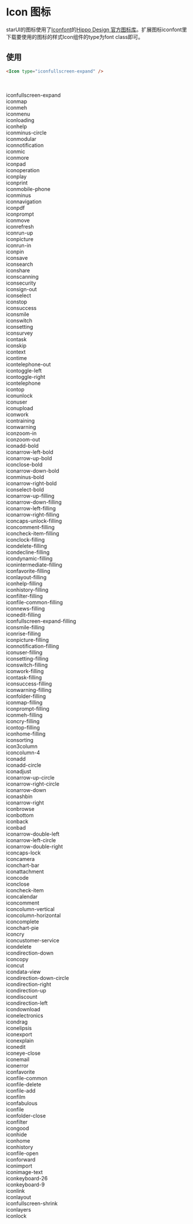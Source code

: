 # Icon 图标

starUI的图标使用了<a href="https://www.iconfont.cn/" target="_blank">Iconfont</a>的<a href="https://www.iconfont.cn/collections/detail?spm=a313x.7781069.1998910419.d9df05512&cid=22664" target="_blank">Hippo Design 官方图标库</a>。扩展图标iconfont里下载要使用的图标的样式Icon组件的type为font class即可。

## 使用

```html
<Icon type="iconfullscreen-expand" />
```
<br/>
<br/>
<div class="starv-icon-list">
<i class="iconfullscreen-expand star-icon"></i>
<div>iconfullscreen-expand</div>
</div>
<div class="starv-icon-list">
<i class="iconmap star-icon"></i>
<div>iconmap</div>
</div>
<div class="starv-icon-list">
<i class="iconmeh star-icon"></i>
<div>iconmeh</div>
</div>
<div class="starv-icon-list">
<i class="iconmenu star-icon"></i>
<div>iconmenu</div>
</div>
<div class="starv-icon-list">
<i class="iconloading star-icon"></i>
<div>iconloading</div>
</div>
<div class="starv-icon-list">
<i class="iconhelp star-icon"></i>
<div>iconhelp</div>
</div>
<div class="starv-icon-list">
<i class="iconminus-circle star-icon"></i>
<div>iconminus-circle</div>
</div>
<div class="starv-icon-list">
<i class="iconmodular star-icon"></i>
<div>iconmodular</div>
</div>
<div class="starv-icon-list">
<i class="iconnotification star-icon"></i>
<div>iconnotification</div>
</div>
<div class="starv-icon-list">
<i class="iconmic star-icon"></i>
<div>iconmic</div>
</div>
<div class="starv-icon-list">
<i class="iconmore star-icon"></i>
<div>iconmore</div>
</div>
<div class="starv-icon-list">
<i class="iconpad star-icon"></i>
<div>iconpad</div>
</div>
<div class="starv-icon-list">
<i class="iconoperation star-icon"></i>
<div>iconoperation</div>
</div>
<div class="starv-icon-list">
<i class="iconplay star-icon"></i>
<div>iconplay</div>
</div>
<div class="starv-icon-list">
<i class="iconprint star-icon"></i>
<div>iconprint</div>
</div>
<div class="starv-icon-list">
<i class="iconmobile-phone star-icon"></i>
<div>iconmobile-phone</div>
</div>
<div class="starv-icon-list">
<i class="iconminus star-icon"></i>
<div>iconminus</div>
</div>
<div class="starv-icon-list">
<i class="iconnavigation star-icon"></i>
<div>iconnavigation</div>
</div>
<div class="starv-icon-list">
<i class="iconpdf star-icon"></i>
<div>iconpdf</div>
</div>
<div class="starv-icon-list">
<i class="iconprompt star-icon"></i>
<div>iconprompt</div>
</div>
<div class="starv-icon-list">
<i class="iconmove star-icon"></i>
<div>iconmove</div>
</div>
<div class="starv-icon-list">
<i class="iconrefresh star-icon"></i>
<div>iconrefresh</div>
</div>
<div class="starv-icon-list">
<i class="iconrun-up star-icon"></i>
<div>iconrun-up</div>
</div>
<div class="starv-icon-list">
<i class="iconpicture star-icon"></i>
<div>iconpicture</div>
</div>
<div class="starv-icon-list">
<i class="iconrun-in star-icon"></i>
<div>iconrun-in</div>
</div>
<div class="starv-icon-list">
<i class="iconpin star-icon"></i>
<div>iconpin</div>
</div>
<div class="starv-icon-list">
<i class="iconsave star-icon"></i>
<div>iconsave</div>
</div>
<div class="starv-icon-list">
<i class="iconsearch star-icon"></i>
<div>iconsearch</div>
</div>
<div class="starv-icon-list">
<i class="iconshare star-icon"></i>
<div>iconshare</div>
</div>
<div class="starv-icon-list">
<i class="iconscanning star-icon"></i>
<div>iconscanning</div>
</div>
<div class="starv-icon-list">
<i class="iconsecurity star-icon"></i>
<div>iconsecurity</div>
</div>
<div class="starv-icon-list">
<i class="iconsign-out star-icon"></i>
<div>iconsign-out</div>
</div>
<div class="starv-icon-list">
<i class="iconselect star-icon"></i>
<div>iconselect</div>
</div>
<div class="starv-icon-list">
<i class="iconstop star-icon"></i>
<div>iconstop</div>
</div>
<div class="starv-icon-list">
<i class="iconsuccess star-icon"></i>
<div>iconsuccess</div>
</div>
<div class="starv-icon-list">
<i class="iconsmile star-icon"></i>
<div>iconsmile</div>
</div>
<div class="starv-icon-list">
<i class="iconswitch star-icon"></i>
<div>iconswitch</div>
</div>
<div class="starv-icon-list">
<i class="iconsetting star-icon"></i>
<div>iconsetting</div>
</div>
<div class="starv-icon-list">
<i class="iconsurvey star-icon"></i>
<div>iconsurvey</div>
</div>
<div class="starv-icon-list">
<i class="icontask star-icon"></i>
<div>icontask</div>
</div>
<div class="starv-icon-list">
<i class="iconskip star-icon"></i>
<div>iconskip</div>
</div>
<div class="starv-icon-list">
<i class="icontext star-icon"></i>
<div>icontext</div>
</div>
<div class="starv-icon-list">
<i class="icontime star-icon"></i>
<div>icontime</div>
</div>
<div class="starv-icon-list">
<i class="icontelephone-out star-icon"></i>
<div>icontelephone-out</div>
</div>
<div class="starv-icon-list">
<i class="icontoggle-left star-icon"></i>
<div>icontoggle-left</div>
</div>
<div class="starv-icon-list">
<i class="icontoggle-right star-icon"></i>
<div>icontoggle-right</div>
</div>
<div class="starv-icon-list">
<i class="icontelephone star-icon"></i>
<div>icontelephone</div>
</div>
<div class="starv-icon-list">
<i class="icontop star-icon"></i>
<div>icontop</div>
</div>
<div class="starv-icon-list">
<i class="iconunlock star-icon"></i>
<div>iconunlock</div>
</div>
<div class="starv-icon-list">
<i class="iconuser star-icon"></i>
<div>iconuser</div>
</div>
<div class="starv-icon-list">
<i class="iconupload star-icon"></i>
<div>iconupload</div>
</div>
<div class="starv-icon-list">
<i class="iconwork star-icon"></i>
<div>iconwork</div>
</div>
<div class="starv-icon-list">
<i class="icontraining star-icon"></i>
<div>icontraining</div>
</div>
<div class="starv-icon-list">
<i class="iconwarning star-icon"></i>
<div>iconwarning</div>
</div>
<div class="starv-icon-list">
<i class="iconzoom-in star-icon"></i>
<div>iconzoom-in</div>
</div>
<div class="starv-icon-list">
<i class="iconzoom-out star-icon"></i>
<div>iconzoom-out</div>
</div>
<div class="starv-icon-list">
<i class="iconadd-bold star-icon"></i>
<div>iconadd-bold</div>
</div>
<div class="starv-icon-list">
<i class="iconarrow-left-bold star-icon"></i>
<div>iconarrow-left-bold</div>
</div>
<div class="starv-icon-list">
<i class="iconarrow-up-bold star-icon"></i>
<div>iconarrow-up-bold</div>
</div>
<div class="starv-icon-list">
<i class="iconclose-bold star-icon"></i>
<div>iconclose-bold</div>
</div>
<div class="starv-icon-list">
<i class="iconarrow-down-bold star-icon"></i>
<div>iconarrow-down-bold</div>
</div>
<div class="starv-icon-list">
<i class="iconminus-bold star-icon"></i>
<div>iconminus-bold</div>
</div>
<div class="starv-icon-list">
<i class="iconarrow-right-bold star-icon"></i>
<div>iconarrow-right-bold</div>
</div>
<div class="starv-icon-list">
<i class="iconselect-bold star-icon"></i>
<div>iconselect-bold</div>
</div>
<div class="starv-icon-list">
<i class="iconarrow-up-filling star-icon"></i>
<div>iconarrow-up-filling</div>
</div>
<div class="starv-icon-list">
<i class="iconarrow-down-filling star-icon"></i>
<div>iconarrow-down-filling</div>
</div>
<div class="starv-icon-list">
<i class="iconarrow-left-filling star-icon"></i>
<div>iconarrow-left-filling</div>
</div>
<div class="starv-icon-list">
<i class="iconarrow-right-filling star-icon"></i>
<div>iconarrow-right-filling</div>
</div>
<div class="starv-icon-list">
<i class="iconcaps-unlock-filling star-icon"></i>
<div>iconcaps-unlock-filling</div>
</div>
<div class="starv-icon-list">
<i class="iconcomment-filling star-icon"></i>
<div>iconcomment-filling</div>
</div>
<div class="starv-icon-list">
<i class="iconcheck-item-filling star-icon"></i>
<div>iconcheck-item-filling</div>
</div>
<div class="starv-icon-list">
<i class="iconclock-filling star-icon"></i>
<div>iconclock-filling</div>
</div>
<div class="starv-icon-list">
<i class="icondelete-filling star-icon"></i>
<div>icondelete-filling</div>
</div>
<div class="starv-icon-list">
<i class="icondecline-filling star-icon"></i>
<div>icondecline-filling</div>
</div>
<div class="starv-icon-list">
<i class="icondynamic-filling star-icon"></i>
<div>icondynamic-filling</div>
</div>
<div class="starv-icon-list">
<i class="iconintermediate-filling star-icon"></i>
<div>iconintermediate-filling</div>
</div>
<div class="starv-icon-list">
<i class="iconfavorite-filling star-icon"></i>
<div>iconfavorite-filling</div>
</div>
<div class="starv-icon-list">
<i class="iconlayout-filling star-icon"></i>
<div>iconlayout-filling</div>
</div>
<div class="starv-icon-list">
<i class="iconhelp-filling star-icon"></i>
<div>iconhelp-filling</div>
</div>
<div class="starv-icon-list">
<i class="iconhistory-filling star-icon"></i>
<div>iconhistory-filling</div>
</div>
<div class="starv-icon-list">
<i class="iconfilter-filling star-icon"></i>
<div>iconfilter-filling</div>
</div>
<div class="starv-icon-list">
<i class="iconfile-common-filling star-icon"></i>
<div>iconfile-common-filling</div>
</div>
<div class="starv-icon-list">
<i class="iconnews-filling star-icon"></i>
<div>iconnews-filling</div>
</div>
<div class="starv-icon-list">
<i class="iconedit-filling star-icon"></i>
<div>iconedit-filling</div>
</div>
<div class="starv-icon-list">
<i class="iconfullscreen-expand-filling star-icon"></i>
<div>iconfullscreen-expand-filling</div>
</div>
<div class="starv-icon-list">
<i class="iconsmile-filling star-icon"></i>
<div>iconsmile-filling</div>
</div>
<div class="starv-icon-list">
<i class="iconrise-filling star-icon"></i>
<div>iconrise-filling</div>
</div>
<div class="starv-icon-list">
<i class="iconpicture-filling star-icon"></i>
<div>iconpicture-filling</div>
</div>
<div class="starv-icon-list">
<i class="iconnotification-filling star-icon"></i>
<div>iconnotification-filling</div>
</div>
<div class="starv-icon-list">
<i class="iconuser-filling star-icon"></i>
<div>iconuser-filling</div>
</div>
<div class="starv-icon-list">
<i class="iconsetting-filling star-icon"></i>
<div>iconsetting-filling</div>
</div>
<div class="starv-icon-list">
<i class="iconswitch-filling star-icon"></i>
<div>iconswitch-filling</div>
</div>
<div class="starv-icon-list">
<i class="iconwork-filling star-icon"></i>
<div>iconwork-filling</div>
</div>
<div class="starv-icon-list">
<i class="icontask-filling star-icon"></i>
<div>icontask-filling</div>
</div>
<div class="starv-icon-list">
<i class="iconsuccess-filling star-icon"></i>
<div>iconsuccess-filling</div>
</div>
<div class="starv-icon-list">
<i class="iconwarning-filling star-icon"></i>
<div>iconwarning-filling</div>
</div>
<div class="starv-icon-list">
<i class="iconfolder-filling star-icon"></i>
<div>iconfolder-filling</div>
</div>
<div class="starv-icon-list">
<i class="iconmap-filling star-icon"></i>
<div>iconmap-filling</div>
</div>
<div class="starv-icon-list">
<i class="iconprompt-filling star-icon"></i>
<div>iconprompt-filling</div>
</div>
<div class="starv-icon-list">
<i class="iconmeh-filling star-icon"></i>
<div>iconmeh-filling</div>
</div>
<div class="starv-icon-list">
<i class="iconcry-filling star-icon"></i>
<div>iconcry-filling</div>
</div>
<div class="starv-icon-list">
<i class="icontop-filling star-icon"></i>
<div>icontop-filling</div>
</div>
<div class="starv-icon-list">
<i class="iconhome-filling star-icon"></i>
<div>iconhome-filling</div>
</div>
<div class="starv-icon-list">
<i class="iconsorting star-icon"></i>
<div>iconsorting</div>
</div>
<div class="starv-icon-list">
<i class="icon3column star-icon"></i>
<div>icon3column</div>
</div>
<div class="starv-icon-list">
<i class="iconcolumn-4 star-icon"></i>
<div>iconcolumn-4</div>
</div>
<div class="starv-icon-list">
<i class="iconadd star-icon"></i>
<div>iconadd</div>
</div>
<div class="starv-icon-list">
<i class="iconadd-circle star-icon"></i>
<div>iconadd-circle</div>
</div>
<div class="starv-icon-list">
<i class="iconadjust star-icon"></i>
<div>iconadjust</div>
</div>
<div class="starv-icon-list">
<i class="iconarrow-up-circle star-icon"></i>
<div>iconarrow-up-circle</div>
</div>
<div class="starv-icon-list">
<i class="iconarrow-right-circle star-icon"></i>
<div>iconarrow-right-circle</div>
</div>
<div class="starv-icon-list">
<i class="iconarrow-down star-icon"></i>
<div>iconarrow-down</div>
</div>
<div class="starv-icon-list">
<i class="iconashbin star-icon"></i>
<div>iconashbin</div>
</div>
<div class="starv-icon-list">
<i class="iconarrow-right star-icon"></i>
<div>iconarrow-right</div>
</div>
<div class="starv-icon-list">
<i class="iconbrowse star-icon"></i>
<div>iconbrowse</div>
</div>
<div class="starv-icon-list">
<i class="iconbottom star-icon"></i>
<div>iconbottom</div>
</div>
<div class="starv-icon-list">
<i class="iconback star-icon"></i>
<div>iconback</div>
</div>
<div class="starv-icon-list">
<i class="iconbad star-icon"></i>
<div>iconbad</div>
</div>
<div class="starv-icon-list">
<i class="iconarrow-double-left star-icon"></i>
<div>iconarrow-double-left</div>
</div>
<div class="starv-icon-list">
<i class="iconarrow-left-circle star-icon"></i>
<div>iconarrow-left-circle</div>
</div>
<div class="starv-icon-list">
<i class="iconarrow-double-right star-icon"></i>
<div>iconarrow-double-right</div>
</div>
<div class="starv-icon-list">
<i class="iconcaps-lock star-icon"></i>
<div>iconcaps-lock</div>
</div>
<div class="starv-icon-list">
<i class="iconcamera star-icon"></i>
<div>iconcamera</div>
</div>
<div class="starv-icon-list">
<i class="iconchart-bar star-icon"></i>
<div>iconchart-bar</div>
</div>
<div class="starv-icon-list">
<i class="iconattachment star-icon"></i>
<div>iconattachment</div>
</div>
<div class="starv-icon-list">
<i class="iconcode star-icon"></i>
<div>iconcode</div>
</div>
<div class="starv-icon-list">
<i class="iconclose star-icon"></i>
<div>iconclose</div>
</div>
<div class="starv-icon-list">
<i class="iconcheck-item star-icon"></i>
<div>iconcheck-item</div>
</div>
<div class="starv-icon-list">
<i class="iconcalendar star-icon"></i>
<div>iconcalendar</div>
</div>
<div class="starv-icon-list">
<i class="iconcomment star-icon"></i>
<div>iconcomment</div>
</div>
<div class="starv-icon-list">
<i class="iconcolumn-vertical star-icon"></i>
<div>iconcolumn-vertical</div>
</div>
<div class="starv-icon-list">
<i class="iconcolumn-horizontal star-icon"></i>
<div>iconcolumn-horizontal</div>
</div>
<div class="starv-icon-list">
<i class="iconcomplete star-icon"></i>
<div>iconcomplete</div>
</div>
<div class="starv-icon-list">
<i class="iconchart-pie star-icon"></i>
<div>iconchart-pie</div>
</div>
<div class="starv-icon-list">
<i class="iconcry star-icon"></i>
<div>iconcry</div>
</div>
<div class="starv-icon-list">
<i class="iconcustomer-service star-icon"></i>
<div>iconcustomer-service</div>
</div>
<div class="starv-icon-list">
<i class="icondelete star-icon"></i>
<div>icondelete</div>
</div>
<div class="starv-icon-list">
<i class="icondirection-down star-icon"></i>
<div>icondirection-down</div>
</div>
<div class="starv-icon-list">
<i class="iconcopy star-icon"></i>
<div>iconcopy</div>
</div>
<div class="starv-icon-list">
<i class="iconcut star-icon"></i>
<div>iconcut</div>
</div>
<div class="starv-icon-list">
<i class="icondata-view star-icon"></i>
<div>icondata-view</div>
</div>
<div class="starv-icon-list">
<i class="icondirection-down-circle star-icon"></i>
<div>icondirection-down-circle</div>
</div>
<div class="starv-icon-list">
<i class="icondirection-right star-icon"></i>
<div>icondirection-right</div>
</div>
<div class="starv-icon-list">
<i class="icondirection-up star-icon"></i>
<div>icondirection-up</div>
</div>
<div class="starv-icon-list">
<i class="icondiscount star-icon"></i>
<div>icondiscount</div>
</div>
<div class="starv-icon-list">
<i class="icondirection-left star-icon"></i>
<div>icondirection-left</div>
</div>
<div class="starv-icon-list">
<i class="icondownload star-icon"></i>
<div>icondownload</div>
</div>
<div class="starv-icon-list">
<i class="iconelectronics star-icon"></i>
<div>iconelectronics</div>
</div>
<div class="starv-icon-list">
<i class="icondrag star-icon"></i>
<div>icondrag</div>
</div>
<div class="starv-icon-list">
<i class="iconelipsis star-icon"></i>
<div>iconelipsis</div>
</div>
<div class="starv-icon-list">
<i class="iconexport star-icon"></i>
<div>iconexport</div>
</div>
<div class="starv-icon-list">
<i class="iconexplain star-icon"></i>
<div>iconexplain</div>
</div>
<div class="starv-icon-list">
<i class="iconedit star-icon"></i>
<div>iconedit</div>
</div>
<div class="starv-icon-list">
<i class="iconeye-close star-icon"></i>
<div>iconeye-close</div>
</div>
<div class="starv-icon-list">
<i class="iconemail star-icon"></i>
<div>iconemail</div>
</div>
<div class="starv-icon-list">
<i class="iconerror star-icon"></i>
<div>iconerror</div>
</div>
<div class="starv-icon-list">
<i class="iconfavorite star-icon"></i>
<div>iconfavorite</div>
</div>
<div class="starv-icon-list">
<i class="iconfile-common star-icon"></i>
<div>iconfile-common</div>
</div>
<div class="starv-icon-list">
<i class="iconfile-delete star-icon"></i>
<div>iconfile-delete</div>
</div>
<div class="starv-icon-list">
<i class="iconfile-add star-icon"></i>
<div>iconfile-add</div>
</div>
<div class="starv-icon-list">
<i class="iconfilm star-icon"></i>
<div>iconfilm</div>
</div>
<div class="starv-icon-list">
<i class="iconfabulous star-icon"></i>
<div>iconfabulous</div>
</div>
<div class="starv-icon-list">
<i class="iconfile star-icon"></i>
<div>iconfile</div>
</div>
<div class="starv-icon-list">
<i class="iconfolder-close star-icon"></i>
<div>iconfolder-close</div>
</div>
<div class="starv-icon-list">
<i class="iconfilter star-icon"></i>
<div>iconfilter</div>
</div>
<div class="starv-icon-list">
<i class="icongood star-icon"></i>
<div>icongood</div>
</div>
<div class="starv-icon-list">
<i class="iconhide star-icon"></i>
<div>iconhide</div>
</div>
<div class="starv-icon-list">
<i class="iconhome star-icon"></i>
<div>iconhome</div>
</div>
<div class="starv-icon-list">
<i class="iconhistory star-icon"></i>
<div>iconhistory</div>
</div>
<div class="starv-icon-list">
<i class="iconfile-open star-icon"></i>
<div>iconfile-open</div>
</div>
<div class="starv-icon-list">
<i class="iconforward star-icon"></i>
<div>iconforward</div>
</div>
<div class="starv-icon-list">
<i class="iconimport star-icon"></i>
<div>iconimport</div>
</div>
<div class="starv-icon-list">
<i class="iconimage-text star-icon"></i>
<div>iconimage-text</div>
</div>
<div class="starv-icon-list">
<i class="iconkeyboard-26 star-icon"></i>
<div>iconkeyboard-26</div>
</div>
<div class="starv-icon-list">
<i class="iconkeyboard-9 star-icon"></i>
<div>iconkeyboard-9</div>
</div>
<div class="starv-icon-list">
<i class="iconlink star-icon"></i>
<div>iconlink</div>
</div>
<div class="starv-icon-list">
<i class="iconlayout star-icon"></i>
<div>iconlayout</div>
</div>
<div class="starv-icon-list">
<i class="iconfullscreen-shrink star-icon"></i>
<div>iconfullscreen-shrink</div>
</div>
<div class="starv-icon-list">
<i class="iconlayers star-icon"></i>
<div>iconlayers</div>
</div>
<div class="starv-icon-list">
<i class="iconlock star-icon"></i>
<div>iconlock</div>
</div>

